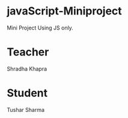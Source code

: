 # javaScript-Miniproject
Mini Project Using JS only.


# Teacher
Shradha Khapra


# Student
Tushar Sharma
